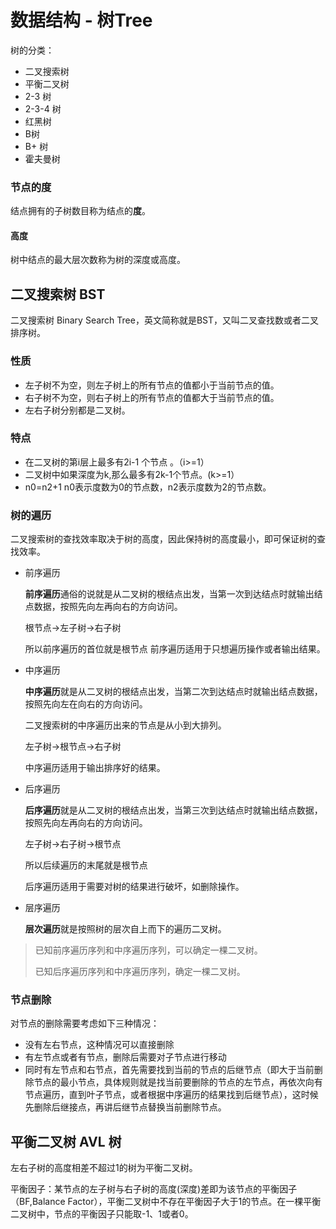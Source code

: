 # 数据结构 - 树Tree

树的分类：

- 二叉搜索树
- 平衡二叉树
- 2-3 树
- 2-3-4 树
- 红黑树
- B树
- B+ 树
- 霍夫曼树

### 节点的度

结点拥有的子树数目称为结点的**度**。

#### 高度

树中结点的最大层次数称为树的深度或高度。

## 二叉搜索树 BST

二叉搜索树 Binary Search Tree，英文简称就是BST，又叫二叉查找数或者二叉排序树。

### 性质

- 左子树不为空，则左子树上的所有节点的值都小于当前节点的值。
- 右子树不为空，则右子树上的所有节点的值都大于当前节点的值。
- 左右子树分别都是二叉树。

### 特点

- 在二叉树的第i层上最多有2i-1 个节点 。（i>=1）
- 二叉树中如果深度为k,那么最多有2k-1个节点。(k>=1）
- n0=n2+1 n0表示度数为0的节点数，n2表示度数为2的节点数。

### 树的遍历

二叉搜索树的查找效率取决于树的高度，因此保持树的高度最小，即可保证树的查找效率。

- 前序遍历

  **前序遍历**通俗的说就是从二叉树的根结点出发，当第一次到达结点时就输出结点数据，按照先向左再向右的方向访问。

  根节点->左子树->右子树

  所以前序遍历的首位就是根节点
  前序遍历适用于只想遍历操作或者输出结果。

- 中序遍历

  **中序遍历**就是从二叉树的根结点出发，当第二次到达结点时就输出结点数据，按照先向左在向右的方向访问。

  二叉搜索树的中序遍历出来的节点是从小到大排列。

  左子树->根节点->右子树

  中序遍历适用于输出排序好的结果。

- 后序遍历

  **后序遍历**就是从二叉树的根结点出发，当第三次到达结点时就输出结点数据，按照先向左再向右的方向访问。

  左子树->右子树->根节点

  所以后续遍历的末尾就是根节点

  后序遍历适用于需要对树的结果进行破坏，如删除操作。

- 层序遍历

  **层次遍历**就是按照树的层次自上而下的遍历二叉树。
  
  

> 已知前序遍历序列和中序遍历序列，可以确定一棵二叉树。
>
> 已知后序遍历序列和中序遍历序列，确定一棵二叉树。

### 节点删除

对节点的删除需要考虑如下三种情况：

- 没有左右节点，这种情况可以直接删除
- 有左节点或者有节点，删除后需要对子节点进行移动
- 同时有左节点和右节点，首先需要找到当前的节点的后继节点（即大于当前删除节点的最小节点，具体规则就是找当前要删除的节点的左节点，再依次向有节点遍历，直到叶子节点，或者根据中序遍历的结果找到后继节点），这时候先删除后继接点，再讲后继节点替换当前删除节点。

## 平衡二叉树 AVL 树

左右子树的高度相差不超过1的树为平衡二叉树。

平衡因子：某节点的左子树与右子树的高度(深度)差即为该节点的平衡因子（BF,Balance Factor），平衡二叉树中不存在平衡因子大于1的节点。在一棵平衡二叉树中，节点的平衡因子只能取-1、1或者0。


